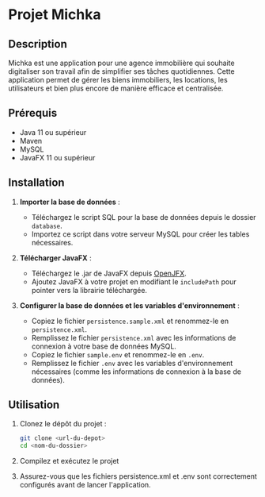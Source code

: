 # Projet Michka

## Description

Michka est une application pour une agence immobilière qui souhaite digitaliser son travail afin de simplifier ses tâches quotidiennes. Cette application permet de gérer les biens immobiliers, les locations, les utilisateurs et bien plus encore de manière efficace et centralisée.

## Prérequis

- Java 11 ou supérieur
- Maven
- MySQL
- JavaFX 11 ou supérieur

## Installation

1. **Importer la base de données** :
   - Téléchargez le script SQL pour la base de données depuis le dossier `database`.
   - Importez ce script dans votre serveur MySQL pour créer les tables nécessaires.

2. **Télécharger JavaFX** :
   - Téléchargez le .jar de JavaFX depuis [OpenJFX](https://openjfx.io/).
   - Ajoutez JavaFX à votre projet en modifiant le `includePath` pour pointer vers la librairie téléchargée.

3. **Configurer la base de données et les variables d'environnement** :
   - Copiez le fichier `persistence.sample.xml` et renommez-le en `persistence.xml`.
   - Remplissez le fichier `persistence.xml` avec les informations de connexion à votre base de données MySQL.
   - Copiez le fichier `sample.env` et renommez-le en `.env`.
   - Remplissez le fichier `.env` avec les variables d'environnement nécessaires (comme les informations de connexion à la base de données).

## Utilisation

1. Clonez le dépôt du projet :
   ```sh
   git clone <url-du-depot>
   cd <nom-du-dossier>

2. Compilez et exécutez le projet 

3. Assurez-vous que les fichiers persistence.xml et .env sont correctement configurés avant de lancer l'application.